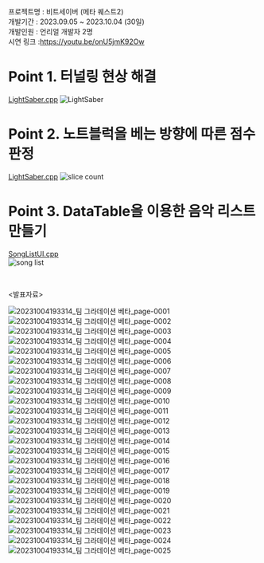 프로젝트명 : 비트세이버 (메타 퀘스트2) <br>
개발기간 : 2023.09.05 ~ 2023.10.04 (30일)<br>
개발인원 : 언리얼 개발자 2명<br>
시연 링크 :https://youtu.be/onU5jmK92Ow <br>

# Point 1. 터널링 현상 해결
[LightSaber.cpp](https://github.com/micalia/BeatSaber_ShinSeolBin/blob/main/Source/BeatSaber/Private/LightSaber.cpp#L97)
![LightSaber](https://github.com/user-attachments/assets/1207700b-dd5f-468b-b842-7f192a324645)

# Point 2. 노트블럭을 베는 방향에 따른 점수 판정
[LightSaber.cpp](https://github.com/micalia/BeatSaber_ShinSeolBin/blob/main/Source/BeatSaber/Private/LightSaber.cpp#L97)
![slice count](https://github.com/user-attachments/assets/23251f5f-bd7a-4d80-a321-dcb0ff1696b7)

# Point 3. DataTable을 이용한 음악 리스트 만들기
[SongListUI.cpp](https://github.com/micalia/BeatSaber_ShinSeolBin/blob/main/Source/BeatSaber/Private/SongListUI.cpp#L35)
<br>
![song list](https://github.com/user-attachments/assets/0108fd5d-fa2b-457a-9733-c5cefc7c89a6)

<br>

<발표자료>
<br>

![20231004193314_팀 그라데이션 베타_page-0001](https://github.com/user-attachments/assets/b7c91789-7074-4770-ab4f-3fb7d3cbaa3c)
![20231004193314_팀 그라데이션 베타_page-0002](https://github.com/user-attachments/assets/4d5c5e34-4f64-47d0-baf6-e6a3fe210cdf)
![20231004193314_팀 그라데이션 베타_page-0003](https://github.com/user-attachments/assets/ddbf8585-d3e3-4f84-a6c4-218e21345a7c)
![20231004193314_팀 그라데이션 베타_page-0004](https://github.com/user-attachments/assets/e0675286-0b38-4c07-8236-8c9f6516bfe9)
![20231004193314_팀 그라데이션 베타_page-0005](https://github.com/user-attachments/assets/a504ed80-aeb4-4a0b-b0d5-4738efb72d3a)
![20231004193314_팀 그라데이션 베타_page-0006](https://github.com/user-attachments/assets/f16a8625-44ba-49a6-86d9-29faca7c65e6)
![20231004193314_팀 그라데이션 베타_page-0007](https://github.com/user-attachments/assets/4bd1a91a-46b9-4997-b60f-d360e1879e08)
![20231004193314_팀 그라데이션 베타_page-0008](https://github.com/user-attachments/assets/1aa91595-c9fd-4690-88dd-183593f80731)
![20231004193314_팀 그라데이션 베타_page-0009](https://github.com/user-attachments/assets/58dec667-7faf-4fa8-a16c-fb04e52db223)
![20231004193314_팀 그라데이션 베타_page-0010](https://github.com/user-attachments/assets/268a8e27-c9b8-4a5a-83ff-809315179c6b)
![20231004193314_팀 그라데이션 베타_page-0011](https://github.com/user-attachments/assets/42583a7c-6ddc-4b65-a54e-936ecd4dd424)
![20231004193314_팀 그라데이션 베타_page-0012](https://github.com/user-attachments/assets/7e67a309-126a-4561-93e7-c34d14b64996)
![20231004193314_팀 그라데이션 베타_page-0013](https://github.com/user-attachments/assets/e093b7bb-9364-4111-8fd9-d0717d63992b)
![20231004193314_팀 그라데이션 베타_page-0014](https://github.com/user-attachments/assets/81c55d14-1a78-4224-aa02-baf17d3a400d)
![20231004193314_팀 그라데이션 베타_page-0015](https://github.com/user-attachments/assets/23aaaf81-b40b-466e-9935-3092b5792c43)
![20231004193314_팀 그라데이션 베타_page-0016](https://github.com/user-attachments/assets/00b43651-2385-4716-8ebf-61dde1f964e5)
![20231004193314_팀 그라데이션 베타_page-0017](https://github.com/user-attachments/assets/93fca671-8b7c-4821-a9b1-4559954e2c74)
![20231004193314_팀 그라데이션 베타_page-0018](https://github.com/user-attachments/assets/017c3545-8fae-4c8b-ae30-a94e386f4766)
![20231004193314_팀 그라데이션 베타_page-0019](https://github.com/user-attachments/assets/c625909c-18b5-42e0-9a62-5cd0f7de7489)
![20231004193314_팀 그라데이션 베타_page-0020](https://github.com/user-attachments/assets/e2d70097-c575-4f25-806b-6d4bb08f1c70)
![20231004193314_팀 그라데이션 베타_page-0021](https://github.com/user-attachments/assets/a225c766-551a-4f7b-967a-f2386e5072cf)
![20231004193314_팀 그라데이션 베타_page-0022](https://github.com/user-attachments/assets/b39842a5-0db0-4ccb-8ecd-5d8322fbd5c2)
![20231004193314_팀 그라데이션 베타_page-0023](https://github.com/user-attachments/assets/8b8f289e-75ac-4c99-8e08-29d55b246ec1)
![20231004193314_팀 그라데이션 베타_page-0024](https://github.com/user-attachments/assets/1156aac7-3512-4008-b628-bb30e4eefb68)
![20231004193314_팀 그라데이션 베타_page-0025](https://github.com/user-attachments/assets/d3d54288-fb0e-4ab7-a3c2-e9e60aa9ba2e)
